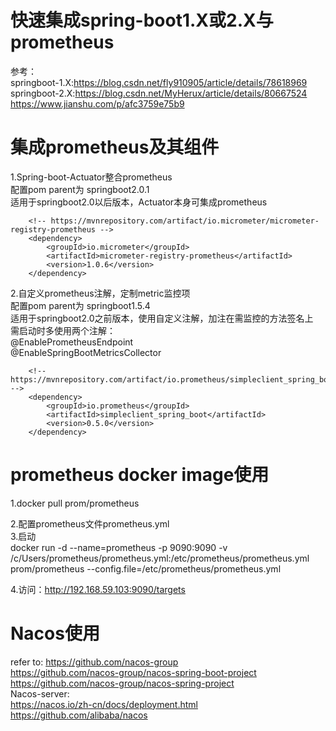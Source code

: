 # 快速集成spring-boot1.X或2.X与prometheus
参考：  
springboot-1.X:https://blog.csdn.net/fly910905/article/details/78618969  
springboot-2.X:https://blog.csdn.net/MyHerux/article/details/80667524  
https://www.jianshu.com/p/afc3759e75b9


# 集成prometheus及其组件  
1.Spring-boot-Actuator整合prometheus  
配置pom parent为  springboot2.0.1  
适用于springboot2.0以后版本，Actuator本身可集成prometheus  

		<!-- https://mvnrepository.com/artifact/io.micrometer/micrometer-registry-prometheus -->
		<dependency>
			<groupId>io.micrometer</groupId>
			<artifactId>micrometer-registry-prometheus</artifactId>
			<version>1.0.6</version>
		</dependency>
		
		
2.自定义prometheus注解，定制metric监控项  
配置pom parent为  springboot1.5.4  
适用于springboot2.0之前版本，使用自定义注解，加注在需监控的方法签名上  
需启动时多使用两个注解：  
@EnablePrometheusEndpoint  
@EnableSpringBootMetricsCollector  

		<!-- https://mvnrepository.com/artifact/io.prometheus/simpleclient_spring_boot -->
		<dependency>
			<groupId>io.prometheus</groupId>
			<artifactId>simpleclient_spring_boot</artifactId>
			<version>0.5.0</version>
		</dependency>


# prometheus docker image使用
1.docker pull prom/prometheus

2.配置prometheus文件prometheus.yml  
3.启动  
docker run -d --name=prometheus -p 9090:9090 -v /c/Users/prometheus/prometheus.yml:/etc/prometheus/prometheus.yml prom/prometheus --config.file=/etc/prometheus/prometheus.yml


4.访问：http://192.168.59.103:9090/targets  


# Nacos使用
refer to:
https://github.com/nacos-group    
https://github.com/nacos-group/nacos-spring-boot-project  
https://github.com/nacos-group/nacos-spring-project  
Nacos-server:  
https://nacos.io/zh-cn/docs/deployment.html  
https://github.com/alibaba/nacos   


